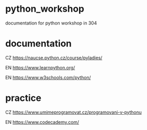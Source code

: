 # python_workshop
documentation for python workshop in 304

# documentation
CZ https://naucse.python.cz/course/pyladies/ 

EN https://www.learnpython.org/

EN https://www.w3schools.com/python/


# practice
CZ https://www.umimeprogramovat.cz/programovani-v-pythonu

EN https://www.codecademy.com/

